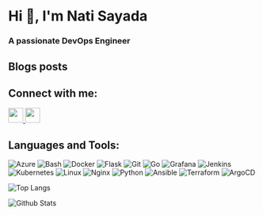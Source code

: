 # Hi 👋, I'm Nati Sayada
### A passionate DevOps Engineer

## Blogs posts
<!-- BLOG-POST-LIST:START -->
<!-- BLOG-POST-LIST:END -->

## Connect with me:
<a href="https://linkedin.com/in/netanelsayada">
  <img src="https://raw.githubusercontent.com/rahuldkjain/github-profile-readme-generator/master/src/images/icons/Social/linked-in-alt.svg" width="30" height="30">
</a>
<a href="https://medium.com/@ssnetanel">
  <img src="https://raw.githubusercontent.com/rahuldkjain/github-profile-readme-generator/master/src/images/icons/Social/medium.svg" width="30" height="30">
</a>

## Languages and Tools:
![Azure](https://www.vectorlogo.zone/logos/microsoft_azure/microsoft_azure-icon.svg)
![Bash](https://www.vectorlogo.zone/logos/gnu_bash/gnu_bash-icon.svg)
![Docker](https://www.vectorlogo.zone/logos/docker/docker-icon.svg)
![Flask](https://www.vectorlogo.zone/logos/pocoo_flask/pocoo_flask-icon.svg)
![Git](https://www.vectorlogo.zone/logos/git-scm/git-scm-icon.svg)
![Go](https://www.vectorlogo.zone/logos/golang/golang-icon.svg)
![Grafana](https://www.vectorlogo.zone/logos/grafana/grafana-icon.svg)
![Jenkins](https://www.vectorlogo.zone/logos/jenkins/jenkins-icon.svg)
![Kubernetes](https://www.vectorlogo.zone/logos/kubernetes/kubernetes-icon.svg)
![Linux](https://www.vectorlogo.zone/logos/linux/linux-icon.svg)
![Nginx](https://www.vectorlogo.zone/logos/nginx/nginx-icon.svg)
![Python](https://www.vectorlogo.zone/logos/python/python-icon.svg)
![Ansible](https://www.vectorlogo.zone/logos/ansible/ansible-icon.svg)
![Terraform](https://www.vectorlogo.zone/logos/terraformio/terraformio-icon.svg)
![ArgoCD](https://www.vectorlogo.zone/logos/argoprojio/argoprojio-icon.svg)


![Top Langs](https://github-readme-stats.vercel.app/api/top-langs?username=natisayada&show_icons=true&locale=en&layout=compact&theme=dark)

![Github Stats](https://github-readme-stats.vercel.app/api?username=natisayada&show_icons=true&locale=en&theme=dark)
